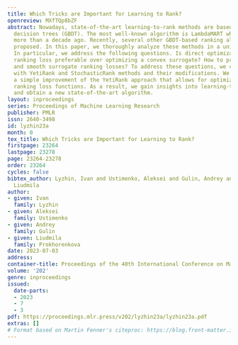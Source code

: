 ```yaml
---
title: Which Tricks are Important for Learning to Rank?
openreview: MXfTQp8bZF
abstract: Nowadays, state-of-the-art learning-to-rank methods are based on gradient-boosted
  decision trees (GBDT). The most well-known algorithm is LambdaMART which was proposed
  more than a decade ago. Recently, several other GBDT-based ranking algorithms were
  proposed. In this paper, we thoroughly analyze these methods in a unified setup.
  In particular, we address the following questions. Is direct optimization of a smoothed
  ranking loss preferable over optimizing a convex surrogate? How to properly construct
  and smooth surrogate ranking losses? To address these questions, we compare LambdaMART
  with YetiRank and StochasticRank methods and their modifications. We also propose
  a simple improvement of the YetiRank approach that allows for optimizing specific
  ranking loss functions. As a result, we gain insights into learning-to-rank techniques
  and obtain a new state-of-the-art algorithm.
layout: inproceedings
series: Proceedings of Machine Learning Research
publisher: PMLR
issn: 2640-3498
id: lyzhin23a
month: 0
tex_title: Which Tricks are Important for Learning to Rank?
firstpage: 23264
lastpage: 23278
page: 23264-23278
order: 23264
cycles: false
bibtex_author: Lyzhin, Ivan and Ustimenko, Aleksei and Gulin, Andrey and Prokhorenkova,
  Liudmila
author:
- given: Ivan
  family: Lyzhin
- given: Aleksei
  family: Ustimenko
- given: Andrey
  family: Gulin
- given: Liudmila
  family: Prokhorenkova
date: 2023-07-03
address: 
container-title: Proceedings of the 40th International Conference on Machine Learning
volume: '202'
genre: inproceedings
issued:
  date-parts:
  - 2023
  - 7
  - 3
pdf: https://proceedings.mlr.press/v202/lyzhin23a/lyzhin23a.pdf
extras: []
# Format based on Martin Fenner's citeproc: https://blog.front-matter.io/posts/citeproc-yaml-for-bibliographies/
---
```

